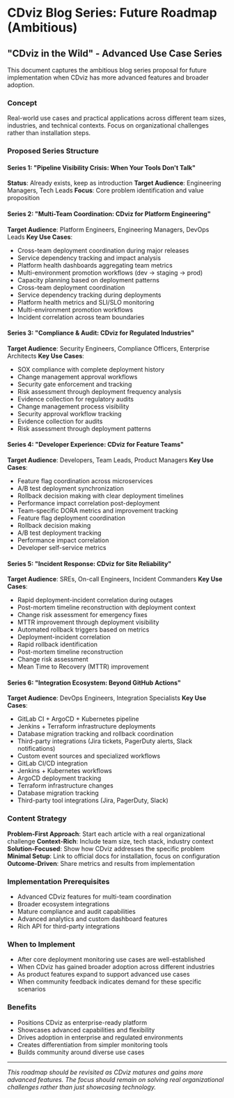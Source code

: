 # CDviz Blog Series: Future Roadmap (Ambitious)

## "CDviz in the Wild" - Advanced Use Case Series

This document captures the ambitious blog series proposal for future implementation when CDviz has more advanced features and broader adoption.

### Concept
Real-world use cases and practical applications across different team sizes, industries, and technical contexts. Focus on organizational challenges rather than installation steps.

### Proposed Series Structure

#### Series 1: "Pipeline Visibility Crisis: When Your Tools Don't Talk" 
**Status**: Already exists, keep as introduction
**Target Audience**: Engineering Managers, Tech Leads
**Focus**: Core problem identification and value proposition

#### Series 2: "Multi-Team Coordination: CDviz for Platform Engineering"
**Target Audience**: Platform Engineers, Engineering Managers, DevOps Leads
**Key Use Cases**:
- Cross-team deployment coordination during major releases
- Service dependency tracking and impact analysis
- Platform health dashboards aggregating team metrics
- Multi-environment promotion workflows (dev → staging → prod)
- Capacity planning based on deployment patterns
- Cross-team deployment coordination
- Service dependency tracking during deployments
- Platform health metrics and SLI/SLO monitoring
- Multi-environment promotion workflows
- Incident correlation across team boundaries

#### Series 3: "Compliance & Audit: CDviz for Regulated Industries"
**Target Audience**: Security Engineers, Compliance Officers, Enterprise Architects
**Key Use Cases**:
- SOX compliance with complete deployment history
- Change management approval workflows
- Security gate enforcement and tracking
- Risk assessment through deployment frequency analysis
- Evidence collection for regulatory audits
- Change management process visibility
- Security approval workflow tracking
- Evidence collection for audits
- Risk assessment through deployment patterns

#### Series 4: "Developer Experience: CDviz for Feature Teams"
**Target Audience**: Developers, Team Leads, Product Managers
**Key Use Cases**:
- Feature flag coordination across microservices
- A/B test deployment synchronization
- Rollback decision making with clear deployment timelines
- Performance impact correlation post-deployment
- Team-specific DORA metrics and improvement tracking
- Feature flag deployment coordination
- Rollback decision making
- A/B test deployment tracking
- Performance impact correlation
- Developer self-service metrics

#### Series 5: "Incident Response: CDviz for Site Reliability"
**Target Audience**: SREs, On-call Engineers, Incident Commanders
**Key Use Cases**:
- Rapid deployment-incident correlation during outages
- Post-mortem timeline reconstruction with deployment context
- Change risk assessment for emergency fixes
- MTTR improvement through deployment visibility
- Automated rollback triggers based on metrics
- Deployment-incident correlation
- Rapid rollback identification
- Post-mortem timeline reconstruction
- Change risk assessment
- Mean Time to Recovery (MTTR) improvement

#### Series 6: "Integration Ecosystem: Beyond GitHub Actions"
**Target Audience**: DevOps Engineers, Integration Specialists
**Key Use Cases**:
- GitLab CI + ArgoCD + Kubernetes pipeline
- Jenkins + Terraform infrastructure deployments
- Database migration tracking and rollback coordination
- Third-party integrations (Jira tickets, PagerDuty alerts, Slack notifications)
- Custom event sources and specialized workflows
- GitLab CI/CD integration
- Jenkins + Kubernetes workflows
- ArgoCD deployment tracking
- Terraform infrastructure changes
- Database migration tracking
- Third-party tool integrations (Jira, PagerDuty, Slack)

### Content Strategy
**Problem-First Approach**: Start each article with a real organizational challenge
**Context-Rich**: Include team size, tech stack, industry context
**Solution-Focused**: Show how CDviz addresses the specific problem
**Minimal Setup**: Link to official docs for installation, focus on configuration
**Outcome-Driven**: Share metrics and results from implementation

### Implementation Prerequisites
- Advanced CDviz features for multi-team coordination
- Broader ecosystem integrations
- Mature compliance and audit capabilities
- Advanced analytics and custom dashboard features
- Rich API for third-party integrations

### When to Implement
- After core deployment monitoring use cases are well-established
- When CDviz has gained broader adoption across different industries
- As product features expand to support advanced use cases
- When community feedback indicates demand for these specific scenarios

### Benefits
- Positions CDviz as enterprise-ready platform
- Showcases advanced capabilities and flexibility
- Drives adoption in enterprise and regulated environments
- Creates differentiation from simpler monitoring tools
- Builds community around diverse use cases

---

*This roadmap should be revisited as CDviz matures and gains more advanced features. The focus should remain on solving real organizational challenges rather than just showcasing technology.*